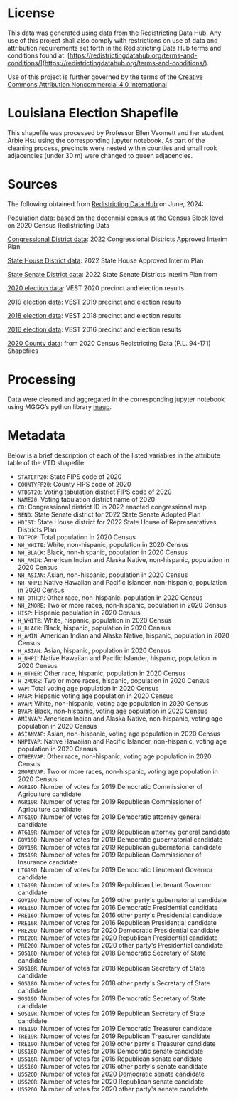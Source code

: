 # License
This data was generated using data from the Redistricting Data Hub.  Any use of this project shall also comply with restrictions on use of data and attribution requirements set forth in the Redistricting Data Hub terms and conditions found at: [https://redistrictingdatahub.org/terms-and-conditions/](https://redistrictingdatahub.org/terms-and-conditions/).

Use of this project is further governed by the terms of the [Creative Commons Attribution Noncommercial 4.0 International](https://creativecommons.org/licenses/by-nc/4.0/legalcode.en)

# Louisiana Election Shapefile

This shapefile was processed by Professor Ellen Veomett and her student Arbie Hsu using the corresponding jupyter notebook.  As part of the cleaning process, precincts were nested within counties and small rook adjacencies (under 30 m) were changed to queen adjacencies.

# **Sources**

The following obtained from [Redistricting Data Hub](https://redistrictingdatahub.org/) on June, 2024:

[Population data](https://redistrictingdatahub.org/dataset/louisiana-block-pl-94171-2020-by-table/): based on the decennial census at the Census Block level on 2020 Census Redistricting Data

[Congressional District data](https://redistrictingdatahub.org/dataset/2022-louisiana-congressional-districts-approved-plan/): 2022 Congressional Districts Approved Interim Plan

[State House District data](https://redistrictingdatahub.org/dataset/2022-louisiana-state-house-of-representatives-approved-plan/): 2022 State House Approved Interim Plan

[State Senate District data](https://redistrictingdatahub.org/dataset/2022-louisiana-state-senate-approved-plan/): 2022 State Senate Districts Interim Plan from

[2020 election data](https://redistrictingdatahub.org/dataset/vest-2020-louisiana-precinct-and-election-results/): VEST 2020 precinct and election results

[2019 election data](https://redistrictingdatahub.org/dataset/vest-2019-louisiana-precinct-boundaries-and-election-results-shapefile/): VEST 2019 precinct and election results

[2018 election data](https://redistrictingdatahub.org/dataset/vest-2018-louisiana-precinct-and-election-results/): VEST 2018 precinct and election results

[2016 election data](https://redistrictingdatahub.org/dataset/vest-2016-louisiana-precinct-and-election-results/): VEST 2016 precinct and election results

[2020 County data](https://redistrictingdatahub.org/dataset/louisiana-county-pl-94171-2020/): from 2020 Census Redistricting Data (P.L. 94-171) Shapefiles

# **Processing**

Data were cleaned and aggregated in the corresponding jupyter notebook using MGGG’s python library [maup](https://github.com/mggg/maup). 

# **Metadata**

Below is a brief description of each of the listed variables in the attribute table of the VTD shapefile:

- `STATEFP20`: State FIPS code of 2020
- `COUNTYFP20`: County FIPS code of 2020
- `VTDST20`: Voting tabulation district FIPS code of 2020
- `NAME20`: Voting tabulation district name of 2020
- `CD`: Congressional district ID in 2022 enacted congressional map
- `SEND`: State Senate district for 2022 State Senate Adopted Plan
- `HDIST`: State House district for 2022 State House of Representatives Districts Plan
- `TOTPOP`: Total population in 2020 Census
- `NH_WHITE`: White, non-hispanic, population in 2020 Census
- `NH_BLACK`: Black, non-hispanic, population in 2020 Census
- `NH_AMIN`: American Indian and Alaska Native, non-hispanic, population in 2020 Census
- `NH_ASIAN`: Asian, non-hispanic, population in 2020 Census
- `NH_NHPI`: Native Hawaiian and Pacific Islander, non-hispanic, population in 2020 Census
- `NH_OTHER`: Other race, non-hispanic, population in 2020 Census
- `NH_2MORE`: Two or more races, non-hispanic, population in 2020 Census
- `HISP`: Hispanic population in 2020 Census
- `H_WHITE`: White, hispanic, population in 2020 Census
- `H_BLACK`: Black, hispanic, population in 2020 Census
- `H_AMIN`: American Indian and Alaska Native, hispanic, population in 2020 Census
- `H_ASIAN`: Asian, hispanic, population in 2020 Census
- `H_NHPI`: Native Hawaiian and Pacific Islander, hispanic, population in 2020 Census
- `H_OTHER`: Other race, hispanic, population in 2020 Census
- `H_2MORE`: Two or more races, hispanic, population in 2020 Census
- `VAP`: Total voting age population in 2020 Census
- `HVAP`: Hispanic voting age population in 2020 Census
- `WVAP`: White, non-hispanic, voting age population in 2020 Census
- `BVAP`: Black, non-hispanic, voting age population in 2020 Census
- `AMINVAP`: American Indian and Alaska Native, non-hispanic, voting age population in 2020 Census
- `ASIANVAP`: Asian, non-hispanic, voting age population in 2020 Census
- `NHPIVAP`: Native Hawaiian and Pacific Islander, non-hispanic, voting age population in 2020 Census
- `OTHERVAP`: Other race, non-hispanic, voting age population in 2020 Census
- `2MOREVAP`: Two or more races, non-hispanic, voting age population in 2020 Census
- `AGR19D`:  Number of votes for 2019 Democratic Commissioner of Agriculture candidate
- `AGR19R`:  Number of votes for 2019 Republican Commissioner of Agriculture candidate
- `ATG19D`: Number of votes for 2019 Democratic attorney general candidate
- `ATG19R`: Number of votes for 2019 Republican attorney general candidate
- `GOV19D`: Number of votes for 2019 Democratic gubernatorial candidate
- `GOV19R`: Number of votes for 2019 Republican gubernatorial candidate
- `INS19R`: Number of votes for 2019 Republican Commissioner of Insurance candidate
- `LTG19D`: Number of votes for 2019 Democratic Lieutenant Governor candidate
- `LTG19R`: Number of votes for 2019 Republican Lieutenant Governor candidate
- `GOV19O`: Number of votes for 2019 other party's gubernatorial candidate
- `PRE16D`: Number of votes for 2016 Democratic Presidential candidate
- `PRE16O`: Number of votes for 2016 other party's Presidential candidate
- `PRE16R`: Number of votes for 2016 Republican Presidential candidate
- `PRE20D`: Number of votes for 2020 Democratic Presidential candidate
- `PRE20R`: Number of votes for 2020 Republican Presidential candidate
- `PRE20O`: Number of votes for 2020 other party's Presidential candidate
- `SOS18D`: Number of votes for 2018 Democratic Secretary of State candidate
- `SOS18R`: Number of votes for 2018 Republican Secretary of State candidate
- `SOS18O`: Number of votes for 2018 other party's Secretary of State candidate
- `SOS19D`: Number of votes for 2019 Democratic Secretary of State candidate
- `SOS19R`: Number of votes for 2019 Republican Secretary of State candidate
- `TRE19D`: Number of votes for 2019 Democratic Treasurer candidate
- `TRE19R`: Number of votes for 2019 Republican Treasurer candidate
- `TRE19O`: Number of votes for 2019 other party's Treasurer candidate
- `USS16D`: Number of votes for 2016 Democratic senate candidate
- `USS16R`: Number of votes for 2016 Republican senate candidate
- `USS16O`: Number of votes for 2016 other party's senate candidate
- `USS20D`: Number of votes for 2020 Democratic senate candidate
- `USS20R`: Number of votes for 2020 Republican senate candidate
- `USS20O`: Number of votes for 2020 other party's senate candidate
